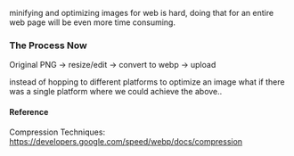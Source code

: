 minifying and optimizing images for web is hard, doing that for an entire web page will be even more time consuming.
### The Process Now
Original PNG -> resize/edit -> convert to webp -> upload

instead of hopping to different platforms to optimize an image what if there was a single platform where we could achieve the above..


#### Reference
Compression Techniques: https://developers.google.com/speed/webp/docs/compression